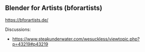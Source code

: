 
## Blender for Artists (bforartists)

https://bforartists.de/

Discussions:
- https://www.steakunderwater.com/wesuckless/viewtopic.php?p=43219#p43219